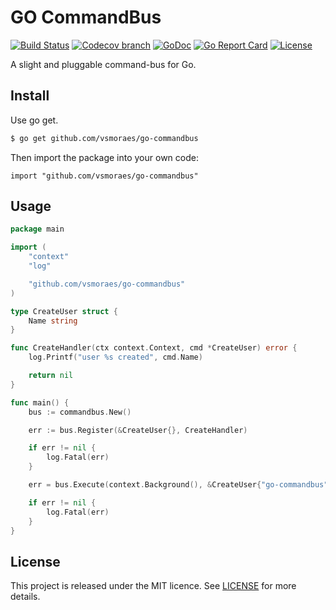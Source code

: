 # GO CommandBus

[![Build Status](https://img.shields.io/travis/vsmoraes/go-commandbus/master.svg?style=flat-square)](https://travis-ci.org/vsmoraes/go-commandbus)
[![Codecov branch](https://img.shields.io/codecov/c/github/vsmoraes/go-commandbus/master.svg?style=flat-square)](https://codecov.io/gh/vsmoraes/go-commandbus)
[![GoDoc](https://img.shields.io/badge/godoc-reference-5272B4.svg?style=flat-square)](https://godoc.org/github.com/vsmoraes/go-commandbus)
[![Go Report Card](https://goreportcard.com/badge/github.com/vsmoraes/go-commandbus?style=flat-square)](https://goreportcard.com/report/github.com/vsmoraes/go-commandbus)
[![License](https://img.shields.io/badge/License-MIT-blue.svg?style=flat-square)](https://github.com/vsmoraes/go-commandbus/blob/master/LICENSE)

A slight and pluggable command-bus for Go.

## Install

Use go get.
```sh
$ go get github.com/vsmoraes/go-commandbus
```

Then import the package into your own code:
```
import "github.com/vsmoraes/go-commandbus"
```

## Usage
```go
package main

import (
	"context"
	"log"

	"github.com/vsmoraes/go-commandbus"
)

type CreateUser struct {
	Name string
}

func CreateHandler(ctx context.Context, cmd *CreateUser) error {
	log.Printf("user %s created", cmd.Name)

	return nil
}

func main() {
	bus := commandbus.New()

	err := bus.Register(&CreateUser{}, CreateHandler)

	if err != nil {
		log.Fatal(err)
	}

	err = bus.Execute(context.Background(), &CreateUser{"go-commandbus"})

	if err != nil {
		log.Fatal(err)
	}
}
```

## License

This project is released under the MIT licence. See [LICENSE](https://github.com/vsmoraes/go-commandbus/blob/master/LICENSE) for more details.

